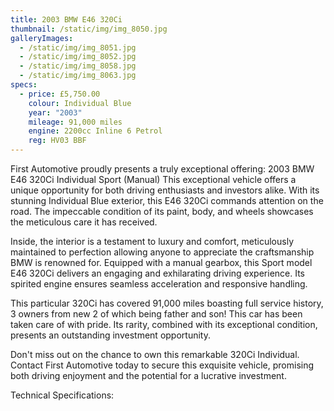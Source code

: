 ```yaml
---
title: 2003 BMW E46 320Ci
thumbnail: /static/img/img_8050.jpg
galleryImages:
  - /static/img/img_8051.jpg
  - /static/img/img_8052.jpg
  - /static/img/img_8058.jpg
  - /static/img/img_8063.jpg
specs:
  - price: £5,750.00
    colour: Individual Blue
    year: "2003"
    mileage: 91,000 miles
    engine: 2200cc Inline 6 Petrol
    reg: HV03 BBF
---
```

First Automotive proudly presents a truly exceptional offering: 2003 BMW E46 320Ci Individual
Sport (Manual) This exceptional vehicle offers a unique opportunity for both driving enthusiasts
and investors alike. With its stunning Individual Blue exterior, this E46 320Ci commands attention
on the road. The impeccable condition of its paint, body, and wheels showcases the meticulous
care it has received.


Inside, the interior is a testament to luxury and comfort, meticulously maintained to perfection
allowing anyone to appreciate the craftsmanship BMW is renowned for. Equipped with a manual
gearbox, this Sport model E46 320Ci delivers an engaging and exhilarating driving experience. Its
spirited engine ensures seamless acceleration and responsive handling.


This particular 320Ci has covered 91,000 miles boasting full service history, 3 owners from new 2
of which being father and son! This car has been taken care of with pride. Its rarity, combined with
its exceptional condition, presents an outstanding investment opportunity.


Don't miss out on the chance to own this remarkable 320Ci Individual. Contact First Automotive
today to secure this exquisite vehicle, promising both driving enjoyment and the potential for a
lucrative investment.


Technical Specifications: